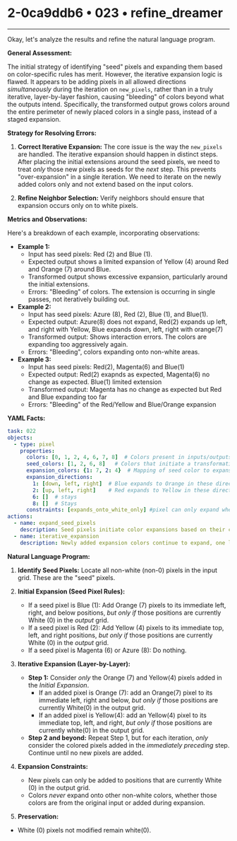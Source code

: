 # 2-0ca9ddb6 • 023 • refine_dreamer

---
Okay, let's analyze the results and refine the natural language program.

**General Assessment:**

The initial strategy of identifying "seed" pixels and expanding them based on color-specific rules has merit. However, the iterative expansion logic is flawed. It appears to be adding pixels in all allowed directions *simultaneously* during the iteration on `new_pixels`, rather than in a truly iterative, layer-by-layer fashion, causing "bleeding" of colors beyond what the outputs intend. Specifically, the transformed output grows colors around the entire perimeter of newly placed colors in a single pass, instead of a staged expansion.

**Strategy for Resolving Errors:**

1.  **Correct Iterative Expansion:** The core issue is the way the `new_pixels` are handled. The iterative expansion should happen in distinct steps. After placing the initial extensions around the seed pixels, we need to treat *only* those new pixels as seeds for the *next* step. This prevents "over-expansion" in a single iteration. We need to iterate on the newly added colors only and not extend based on the input colors.

2.  **Refine Neighbor Selection:** Verify neighbors should ensure that expansion occurs only on to white pixels.

**Metrics and Observations:**

Here's a breakdown of each example, incorporating observations:

*   **Example 1:**
    *   Input has seed pixels: Red (2) and Blue (1).
    *   Expected output shows a limited expansion of Yellow (4) around Red and Orange (7) around Blue.
    *   Transformed output shows excessive expansion, particularly around the initial extensions.
    *   Errors: "Bleeding" of colors. The extension is occurring in single passes, not iteratively building out.
*   **Example 2:**
    *   Input has seed pixels: Azure (8), Red (2), Blue (1), and Blue(1).
    *   Expected output: Azure(8) does not expand, Red(2) expands up left, and right with Yellow, Blue expands down, left, right with orange(7)
    *   Transformed output: Shows interaction errors. The colors are expanding too aggressively again.
    *    Errors: "Bleeding", colors expanding onto non-white areas.
*   **Example 3:**
    *   Input has seed pixels: Red(2), Magenta(6) and Blue(1)
    *   Expected output: Red(2) exapnds as expected, Magenta(6) no change as expected. Blue(1) limited extension
    *   Transformed output: Magenta has no change as expected but Red and Blue expanding too far
    *   Errors: "Bleeding" of the Red/Yellow and Blue/Orange expansion

**YAML Facts:**

```yaml
task: 022
objects:
  - type: pixel
    properties:
      colors: [0, 1, 2, 4, 6, 7, 8]  # Colors present in inputs/outputs
      seed_colors: [1, 2, 6, 8]   # Colors that initiate a transformation
      expansion_colors: {1: 7, 2: 4}  # Mapping of seed color to expansion color
      expansion_directions:
        1: [down, left, right]  # Blue expands to Orange in these directions
        2: [up, left, right]    # Red expands to Yellow in these directions
        6: []  # stays
        8: []  # Stays
      constraints: [expands_onto_white_only] #pixel can only expand where an existing white(0) pixel exists.
actions:
  - name: expand_seed_pixels
    description: Seed pixels initiate color expansions based on their color.
  - name: iterative_expansion
    description: Newly added expansion colors continue to expand, one layer at a time, but ONLY onto white(0).
```

**Natural Language Program:**

1.  **Identify Seed Pixels:** Locate all non-white (non-0) pixels in the input grid. These are the "seed" pixels.

2.  **Initial Expansion (Seed Pixel Rules):**
    *   If a seed pixel is Blue (1): Add Orange (7) pixels to its immediate left, right, and below positions, *but only if* those positions are currently White (0) in the *output* grid.
    *   If a seed pixel is Red (2): Add Yellow (4) pixels to its immediate top, left, and right positions, *but only if* those positions are currently White (0) in the *output* grid.
    *   If a seed pixel is Magenta (6) or Azure (8): Do nothing.

3.  **Iterative Expansion (Layer-by-Layer):**
    *   **Step 1:** Consider *only* the Orange (7) and Yellow(4) pixels added in the *Initial Expansion*.
        * If an added pixel is Orange (7): add an Orange(7) pixel to its immediate left, right and below, *but only if* those positions are currently White(0) in the output grid.
        * If an added pixel is Yellow(4): add an Yellow(4) pixel to its immediate top, left, and right, *but only if* those positions are currently white(0) in the output grid.
    *  **Step 2 and beyond:** Repeat Step 1, but for each iteration, *only* consider the colored pixels added in the *immediately preceding* step. Continue until no new pixels are added.

4.  **Expansion Constraints:**
    *   New pixels can only be added to positions that are currently White (0) in the output grid.
    *   Colors *never* expand onto other non-white colors, whether those colors are from the original input or added during expansion.

5. **Preservation:**
  * White (0) pixels not modified remain white(0).

